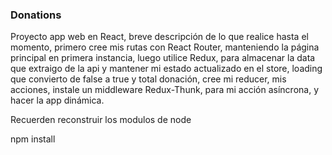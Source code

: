 ### Donations

Proyecto app web en React, breve descripción de lo que realice hasta el momento, primero cree mis rutas con React Router, manteniendo la página principal en primera instancia, luego utilice Redux, para almacenar la data que extraigo de la api y mantener mi estado actualizado en el store, loading que convierto de false a true y total donación, cree mi reducer, mis acciones, instale un middleware Redux-Thunk, para mi acción asíncrona, y hacer la app dinámica.

Recuerden reconstruir los modulos de node

npm install